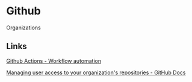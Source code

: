# Github

Organizations

## Links

[Github Actions - Workflow automation](devops/others/other-cicd.md)

[Managing user access to your organization's repositories - GitHub Docs](https://docs.github.com/en/organizations/managing-user-access-to-your-organizations-repositories)
